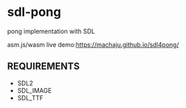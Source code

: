 # sdl-pong
pong implementation with SDL

asm.js/wasm live demo:https://machaju.github.io/sdl4pong/

## REQUIREMENTS
- SDL2
- SDL_IMAGE
- SDL_TTF
